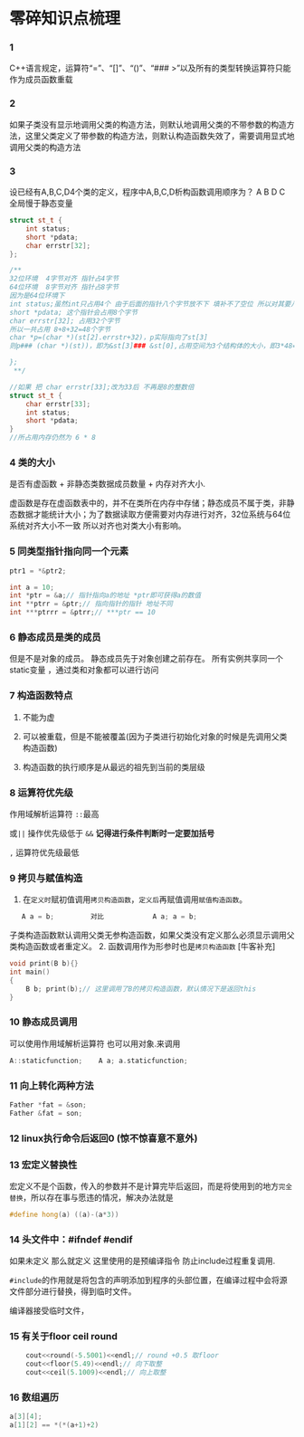 # 零碎知识点梳理
###  1
C++语言规定，运算符“=”、“[]”、“()”、“### >”以及所有的类型转换运算符只能作为成员函数重载

###  2
如果子类没有显示地调用父类的构造方法，则默认地调用父类的不带参数的构造方法，这里父类定义了带参数的构造方法，则默认构造函数失效了，需要调用显式地调用父类的构造方法

###  3
设已经有A,B,C,D4个类的定义，程序中A,B,C,D析构函数调用顺序为？ A B D C  全局慢于静态变量

```c++
struct st_t {
    int status;
    short *pdata;
    char errstr[32];
};

/**
32位环境  4字节对齐 指针占4字节
64位环境  8字节对齐 指针占8字节
因为是64位环境下
int status;虽然int只占用4个 由于后面的指针八个字节放不下 填补不了空位 所以对其要八个字节
short *pdata; 这个指针会占用8个字节
char errstr[32]; 占用32个字节
所以一共占用 8+8+32=48个字节
char *p=(char *)(st[2].errstr+32)，p实际指向了st[3]
则p### (char *)(st))，即为&st[3]### &st[0],占用空间为3个结构体的大小，即3*48=144，

};
 **/

//如果 把 char errstr[33];改为33后 不再是8的整数倍
struct st_t {
    char errstr[33];
    int status;
    short *pdata;
}
//所占用内存仍然为 6 * 8

```

###  4 类的大小
是否有虚函数 + 非静态类数据成员数量 + 内存对齐大小.

虚函数是存在虚函数表中的，并不在类所在内存中存储；静态成员不属于类，非静态数据才能统计大小；为了数据读取方便需要对内存进行对齐，32位系统与64位系统对齐大小不一致
所以对齐也对类大小有影响。

###  5 同类型指针指向同一个元素
```c++
ptr1 = *&ptr2;

int a = 10;
int *ptr = &a;// 指针指向a的地址 *ptr即可获得a的数值
int **ptrr = &ptr;// 指向指针的指针 地址不同
int ***ptrrr = &ptrr;// ***ptr == 10
```

###  6 静态成员是类的成员
但是不是对象的成员。
静态成员先于对象创建之前存在。
所有实例共享同一个static变量 ，通过类和对象都可以进行访问

  
###  7 构造函数特点

1. 不能为虚
  
2. 可以被重载，但是不能被覆盖(因为子类进行初始化对象的时候是先调用父类构造函数)

3. 构造函数的执行顺序是从最远的祖先到当前的类层级

###  8 运算符优先级
作用域解析运算符 `::`最高

或`||` 操作优先级低于 `&&` **记得进行条件判断时一定要加括号**

`,` 运算符优先级最低


###  9 拷贝与赋值构造
1. 在`定义时`赋初值调用`拷贝构造函数`，`定义后`再赋值调用`赋值构造函数`。
```c++
   A a = b;         对比            A a; a = b;
```
子类构造函数默认调用父类无参构造函数，如果父类没有定义那么必须显示调用父类构造函数或者重定义。
2. 函数调用作为形参时也是`拷贝构造函数` [牛客补充]
```c++
void print(B b){}
int main()
{
    B b; print(b);// 这里调用了B的拷贝构造函数，默认情况下是返回this
}
```


###  10 静态成员调用
可以使用作用域解析运算符 也可以用对象.来调用
```c++
A::staticfunction;    A a; a.staticfunction;
```

###  11 向上转化两种方法
```c++
Father *fat = &son;
Father &fat = son;
```

###  12 linux执行命令后返回0 (惊不惊喜意不意外)


###  13 宏定义替换性
宏定义不是个函数，传入的参数并不是计算完毕后返回，而是将使用到的地方`完全替换`，所以存在事与愿违的情况，解决办法就是
```c++
#define hong(a) ((a)-(a*3))
```

###  14 头文件中：#ifndef  #endif
如果未定义 那么就定义 这里使用的是预编译指令 防止include过程重复调用.

`#include`的作用就是将包含的声明添加到程序的头部位置，在编译过程中会将源文件部分进行替换，得到临时文件。

编译器接受临时文件，


###  15 有关于floor ceil round
```c++
    cout<<round(-5.5001)<<endl;// round +0.5 取floor
    cout<<floor(5.49)<<endl;// 向下取整
    cout<<ceil(5.1009)<<endl;// 向上取整
```

###  16 数组遍历
```c++
a[3][4];
a[1][2] == *(*(a+1)+2)
```
